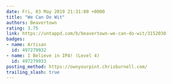 ```yaml
---
date: Fri, 03 May 2019 21:31:00 +0000
title: "We Can Do Wit"
authors: Beavertown
rating: 3.75
link: https://untappd.com/b/beavertown-we-can-do-wit/3152030
badges:
- name: Artisan
  id: 497279932
- name: I Believe in IPA! (Level 4)
  id: 497279933
posting_method: https://ownyourpint.chrisburnell.com/
trailing_slash: true
---
```

